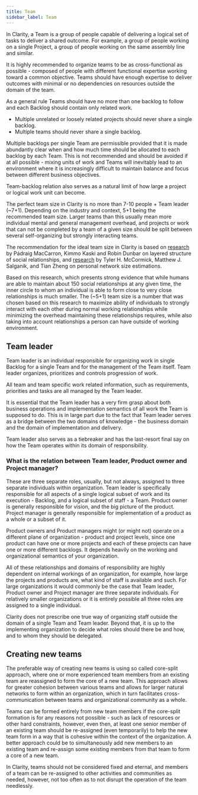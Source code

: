 ```yaml
---
title: Team
sidebar_label: Team
---
```


In Clarity, a Team is a group of people capable of delivering a logical set of tasks to deliver a shared outcome. For example, a group of people working on a single Project, a group of people working on the same assembly line and similar.

It is highly recommended to organize teams to be as cross-functional as possible - composed of people with different functional expertise working toward a common objective. Teams should have enough expertise to deliver outcomes with minimal or no dependencies on resources outside the domain of the team.

As a general rule Teams should have no more than one backlog to follow and each Backlog should contain only related work.

- Multiple unrelated or loosely related projects should never share a single backlog.
- Multiple teams should never share a single backlog.

Multiple backlogs per single Team are permissible provided that it is made abundantly clear when and how much time should be allocated to each backlog by each Team. This is not recommended and should be avoided if at all possible - mixing units of work and Teams will inevitably lead to an environment where it is increasingly difficult to maintain balance and focus between different business objectives.

Team-backlog relation also serves as a natural limit of how large a project or logical work unit can become.

The perfect team size in Clarity is no more than 7-10 people + Team leader (~7+1). Depending on the industry and context, 5+1 being the recommended team size. Larger teams than this usually mean more individual mental and general management overhead, and projects or work that can not be completed by a team of a given size should be split between several self-organizing but strongly interacting teams.

The recommendation for the ideal team size in Clarity is based on [research](https://arxiv.org/abs/1604.02400) by Pádraig MacCarron, Kimmo Kaski and Robin Dunbar on layered structure of social relationships, and [research](https://www.ncbi.nlm.nih.gov/pmc/articles/PMC3666355/) by Tyler H. McCormick, Matthew J. Salganik, and Tian Zheng on personal network size estimations.

Based on this research, which presents strong evidence that while humans are able to maintain about 150 social relationships at any given time, the inner circle to whom an individual is able to form close to very close relationships is much smaller. The (~5+1) team size is a number that was chosen based on this research to maximize ability of individuals to strongly interact with each other during normal working relationships while minimizing the overhead maintaining these relationships requires, while also taking into account relationships a person can have outside of working environment.

## Team leader

Team leader is an individual responsible for organizing work in single Backlog for a single Team and for the management of the Team itself. Team leader organizes, prioritizes and controls progression of work.

All team and team specific work related information, such as requirements, priorities and tasks are all managed by the Team leader.

It is essential that the Team leader has a very firm grasp about both business operations and implementation semantics of all work the Team is supposed to do. This is in large part due to the fact that Team leader serves as a bridge between the two domains of knowledge - the business domain and the domain of implementation and delivery.

Team leader also serves as a tiebreaker and has the last-resort final say on how the Team operates within its domain of responsibility.

### What is the relation between Team leader, Product owner and Project manager?

These are three separate roles, usually, but not always, assigned to three separate individuals within organization. Team leader is specifically responsible for all aspects of a single logical subset of work and its execution - Backlog, and a logical subset of staff - a Team. Product owner is generally responsible for vision, and the big picture of the product. Project manager is generally responsible for implementation of a product as a whole or a subset of it.

Product owners and Product managers might (or might not) operate on a different plane of organization - product and project levels, since one product can have one or more projects and each of these projects can have one or more different backlogs. It depends heavily on the working and organizational semantics of your organization.

All of these relationships and domains of responsibility are highly dependent on internal workings of an organization, for example, how large the projects and products are, what kind of staff is available and such. For large organizations it would commonly be the case that Team leader, Product owner and Project manager are three separate individuals. For relatively smaller organizations or it is entirely possible all three roles are assigned to a single individual.

Clarity does not prescribe one true way of organizing staff outside the domain of a single Team and Team leader. Beyond that, it is up to the implementing organization to decide what roles should there be and how, and to whom they should be delegated.

## Creating new teams

The preferable way of creating new teams is using so called core-split approach, where one or more experienced team members
from an existing team are reassigned to form the core of a new team. This approach allows for greater cohesion between various teams
and allows for larger natural networks to form within an organization, which in turn facilitates cross-communication between teams
and organizational community as a whole.

Teams can be formed entirely from new team members if the core-split formation is for any reasons not possible - such as lack of resources or other hard constraints, however, even then, at least one senior member of an existing team should be re-assigned (even temporarily) to help the new team form in a way that is cohesive within the context of the organization. A better approach could be to simultaneously add new members to an existing team and re-assign some existing members from that team to form a core of a new team.

In Clarity, teams should not be considered fixed and eternal, and members of a team can be re-assigned to other activities and communities as needed, however, not too often as to not disrupt the operation of the team needlessly.
